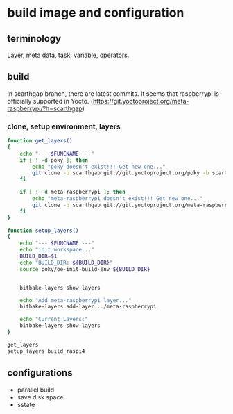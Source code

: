 # build image and configuration

## terminology
Layer, meta data, task, 
variable, operators.

## build
In scarthgap branch, there are latest commits.
It seems that raspberrypi is officially supported in Yocto.
(https://git.yoctoproject.org/meta-raspberrypi/?h=scarthgap)


### clone, setup environment, layers
~~~bash
function get_layers()
{
    echo "--- $FUNCNAME ---"
    if [ ! -d poky ]; then
    	echo "poky doesn't exist!!! Get new one..."
    	git clone -b scarthgap git://git.yoctoproject.org/poky -b scarthgap
    fi

    if [ ! -d meta-raspberrypi ]; then
    	echo "meta-raspberrypi doesn't exist!!! Get new one..."
    	git clone -b scarthgap git://git.yoctoproject.org/meta-raspberrypi
    fi
}

function setup_layers()
{
    echo "--- $FUNCNAME ---"
    echo "init workspace..."
    BUILD_DIR=$1
    echo "BUILD_DIR: ${BUILD_DIR}"
    source poky/oe-init-build-env ${BUILD_DIR}


    bitbake-layers show-layers

    echo "Add meta-raspberrypi layer..."
    bitbake-layers add-layer ../meta-raspberrypi

    echo "Current Layers:"
    bitbake-layers show-layers
}

get_layers
setup_layers build_raspi4
~~~

## configurations
 - parallel build
 - save disk space
 - sstate
